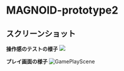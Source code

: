 # MAGNOID-prototype2
## スクリーンショット

 **操作感のテストの様子**
![](https://user-images.githubusercontent.com/60394438/104730484-7c210780-577d-11eb-89cf-62f2f435d95d.png)

 **プレイ画面の様子**
 ![GamePlayScene](https://user-images.githubusercontent.com/60394438/107835751-f0cb7e00-6ddd-11eb-9099-3cbe16d2f0e8.gif)
